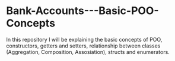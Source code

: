 # Bank-Accounts---Basic-POO-Concepts
In this repository I will be explaining the basic concepts of POO, constructors, getters and setters, relationship between classes (Aggregation, Composition, Assosiation), structs and enumerators.
